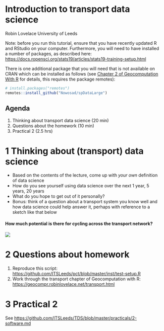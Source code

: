Introduction to transport data science
================
Robin Lovelace
University of Leeds
<br/><img class="img-footer" alt="" src="https://comms.leeds.ac.uk/wp-content/themes/toolkit-wordpress-theme/img/logo.png">

Note: before you run this tutorial, ensure that you have recently
updated R and RStudio on your computer. Furthermore, you will need to
have installed a number of packages, as described here:
<https://docs.ropensci.org/stats19/articles/stats19-training-setup.html>

There is one additional package that you will need that is not available
on CRAN which can be installed as follows (see [Chapter 2 of
Geocomputation With
R](https://geocompr.robinlovelace.net/spatial-class.html) for details,
this requires the package remotes):

``` r
# install.packages("remotes")
remotes::install_github("Nowosad/spDataLarge")
```

## Agenda

1.  Thinking about transport data science (20 min)
2.  Questions about the homework (10 min)
3.  Practical 2 (2.5 hrs)

# 1 Thinking about (transport) data science

-   Based on the contents of the lecture, come up with *your own*
    definition of data science
-   How do you see yourself using data science over the next 1 year, 5
    years, 20 years
-   What do you hope to get out of it personally?
-   Bonus: think of a question about a transport system you know well
    and how data science could help answer it, perhaps with reference to
    a sketch like that below

#### How much potential is there for cycling across the transport network?

![](https://user-images.githubusercontent.com/1825120/127524923-7d9f5511-84a6-430b-8de9-a603a5524f39.png)

# 2 Questions about homework

1.  Reproduce this script:
    <https://github.com/ITSLeeds/pct/blob/master/inst/test-setup.R>
2.  Work through the transport chapter of Geocomputation with R:
    <https://geocompr.robinlovelace.net/transport.html>

# 3 Practical 2

See
<https://github.com/ITSLeeds/TDS/blob/master/practicals/2-software.md>

<!-- - In terms of future work in an evolving job market? -->
<!-- - In terms of the kinds of problems you want to solve? -->
<!-- ## Sketching research methods (in groups of 2-4, 30 minutes) -->
<!-- Starting with the 1000 'desire lines' dataset of Leeds, sketch-out some research ideas that cover -->
<!-- 1) Hypotheses: generate two hypotheses that are falsifiable and 2 hypotheses that are not falsifiable -->
<!-- 2) Input data: draw schematic representations of additional datasets that you could use alongside the desire lines dataset, with at least one at each of these levels: -->
<!-- - Zones -->
<!-- - Points -->
<!-- - Routes -->
<!-- - Route networks -->
<!-- - Individual -->
<!-- What temporal and spatial resolution could each one have? -->
<!-- 3) Methods: using a flow diagram (e.g. as shown below) -->
<!-- ## Practical, group computer task (30 minutes) -->
<!-- Create a github account (all). See: https://github.com -->
<!-- Building on the follow code chunk (but with no copy-and-pasting), create a data frame that contains the names, coffee habits and like/dislike of bus travel for everyone in your group (just 1 computer per group): -->
<!-- ```{r} -->
<!-- person_name = c( -->
<!--   "robin", -->
<!--   "malcolm", -->
<!--   "richard" -->
<!-- ) -->
<!-- n_coffee = c( -->
<!--   5, -->
<!--   1, -->
<!--   0 -->
<!-- ) -->
<!-- like_bus_travel = c( -->
<!--   TRUE, -->
<!--   FALSE, -->
<!--   TRUE -->
<!-- ) -->
<!-- personal_data = data.frame(person_name, n_coffee, like_bus_travel) -->
<!-- personal_data -->
<!-- ``` -->
<!-- When you are complete, add your code to https://github.com/ITSLeeds/TDS/blob/master/code-r/01-person-data.R -->
<!-- ## Learning outcomes -->
<!-- - Articulate the relevance and limitations of data-centric analysis applied to transport problems, compared with other methods -->
